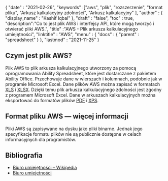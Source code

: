{
  "date" : "2021-02-26",
  "keywords" :["aws", "plik", "rozszerzenie", "format pliku", "Arkusz kalkulacyjny zdolności", "Arkusz kalkulacyjny" ],
  "author" : {
    "display_name" : "Kashif Iqbal"
},
  "draft" : "false",
  "toc" : true,
  "description":"Co to jest plik AWS i interfejsy API, które mogą tworzyć i otwierać pliki AWS.",
  "title" :"AWS - Plik arkusza kalkulacyjnego umiejętności",
  "linktitle" : "AWS",
  "menu" : {
    "docs" : {
      "parent" : "spreadsheet"
}
},
  "lastmod" : "2021-11-25"
}

## Czym jest plik AWS?

Plik AWS to plik arkusza kalkulacyjnego utworzony za pomocą oprogramowania Ability Spreadsheet, które jest dostarczane z pakietem Ability Office. Przechowuje dane w wierszach i kolumnach, podobnie jak w programie Microsoft Excel. Dane plików AWS można zapisać w formatach [XLS](/pl/spreadsheet/xls/) i [XLSX](/pl/spreadsheet/xlsx/). Dzięki temu plik arkusza kalkulacyjnego zdolności jest zgodny z programem Microsoft Excel. Dane w arkuszach kalkulacyjnych można eksportować do formatów plików [PDF](/pl/pdf/) i [XPS](/pl/język-opisu-strony/xps/).

## Format pliku AWS — więcej informacji

Pliki AWS są zapisywane na dysku jako pliki binarne. Jednak jego specyfikacje formatu plików nie są publicznie dostępne w celach informacyjnych dla programistów.

## Bibliografia ##

* [Biuro umiejętności – Wikipedia](https://en.wikipedia.org/wiki/Ability_Office)
* [Biuro umiejętności](https://www.ability.com/en/home/home)

